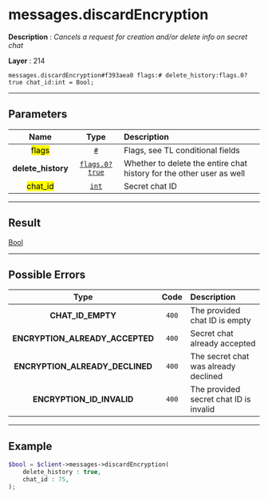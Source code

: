 # messages.discardEncryption

**Description** : *Cancels a request for creation and/or delete info on secret chat*

**Layer** : 214

```tl
messages.discardEncryption#f393aea0 flags:# delete_history:flags.0?true chat_id:int = Bool;
```

---

## Parameters

| Name | Type | Description |
| :---: | :---: | :--- |
| <mark>flags</mark> | [`#`](type/#) | Flags, see TL conditional fields |
| **delete_history** | [`flags.0?true`](type/true) | Whether to delete the entire chat history for the other user as well |
| <mark>chat_id</mark> | [`int`](type/int) | Secret chat ID |

---

## Result

[Bool](type/Bool)

---

## Possible Errors

| Type | Code | Description |
| :---: | :---: | :--- |
| **CHAT_ID_EMPTY** | `400` | The provided chat ID is empty |
| **ENCRYPTION_ALREADY_ACCEPTED** | `400` | Secret chat already accepted |
| **ENCRYPTION_ALREADY_DECLINED** | `400` | The secret chat was already declined |
| **ENCRYPTION_ID_INVALID** | `400` | The provided secret chat ID is invalid |

---

## Example

```php
$bool = $client->messages->discardEncryption(
	delete_history : true,
	chat_id : 75,
);
```
